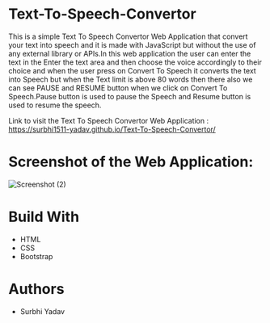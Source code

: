 # Text-To-Speech-Convertor
This is a simple Text To Speech Convertor Web Application that convert your text into speech and it is made with JavaScript but without the use of any external library or APIs.In this web application the user can enter the text in the Enter the text area and then choose the voice accordingly to their choice and when the user press on Convert To Speech it converts the text into Speech but when the Text limit is above 80 words then there also we can see PAUSE and RESUME button when we click on Convert To Speech.Pause button is used to pause the Speech and Resume button is used to resume the speech.


Link to visit the Text To Speech Convertor Web Application :
https://surbhi1511-yadav.github.io/Text-To-Speech-Convertor/


# Screenshot of the Web Application:
![Screenshot (2)](https://user-images.githubusercontent.com/60219136/154838021-50716fdf-03c0-41d3-9cfd-f508fb6acd2e.png)

# Build With
* HTML
* CSS
* Bootstrap

# Authors
* Surbhi Yadav
